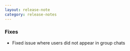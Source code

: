```yaml
---
layout: release-note
category: release-notes
---
```


### Fixes

- Fixed issue where users did not appear in group chats

